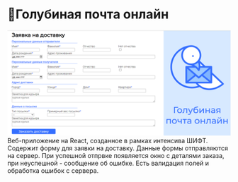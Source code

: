 # 📧Голубиная почта онлайн
![image](app_screenshot.png)
Веб-приложение на React, созданное в рамках интенсива ШИФТ.
Содержит форму для заявки на доставку. Данные формы отправляются на сервер. При успешной отпрвке появляется окно с деталями заказа, при неуспешной - сообщение об ошибке. Есть валидация полей и обработка ошибок с сервера.
